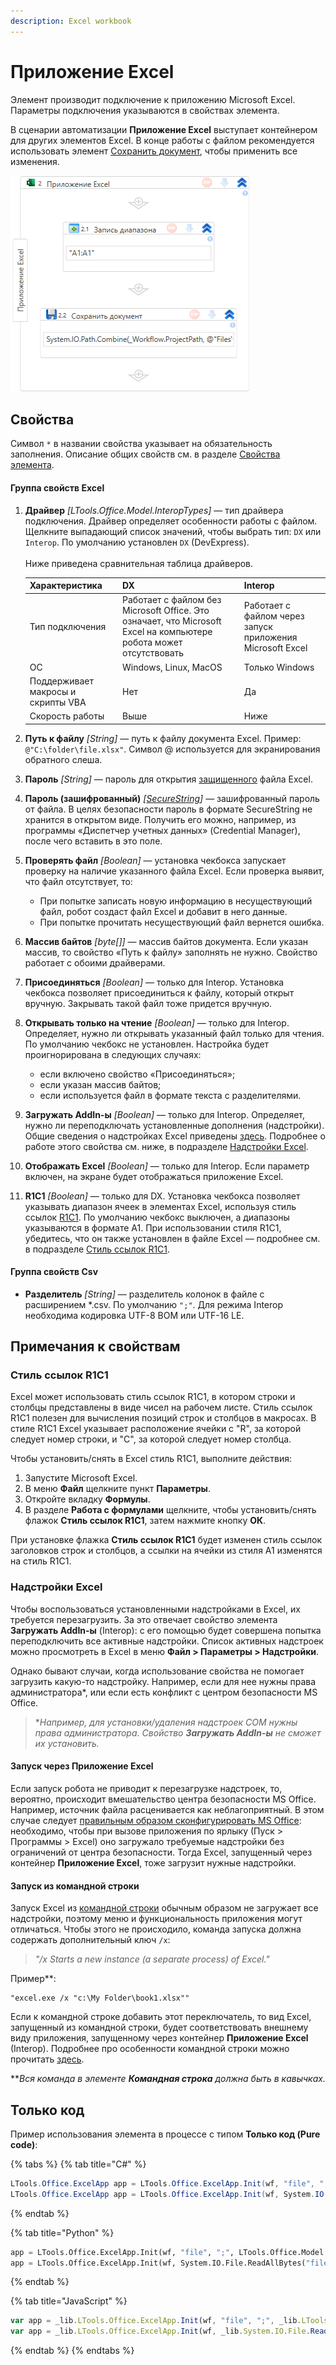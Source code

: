 ```yaml
---
description: Excel workbook
---
```


# Приложение Excel

Элемент производит подключение к приложению Microsoft Excel. Параметры подключения указываются в свойствах элемента. 

В сценарии автоматизации **Приложение Excel** выступает контейнером для других элементов Excel. В конце работы с файлом рекомендуется использовать элемент [Сохранить документ](https://docs.primo-rpa.ru/primo-rpa/g\_elements/osnovnye-elementy/prilozhenie-excel/el\_excel\_save), чтобы применить все изменения.

![](<../../../.gitbook/assets1/excel-workbook-1.png>)


## Свойства

Символ `*` в названии свойства указывает на обязательность заполнения. Описание общих свойств см. в разделе [Свойства элемента](https://docs.primo-rpa.ru/primo-rpa/primo-studio/process/elements#svoistva-elementa).

#### Группа свойств Excel

1. **Драйвер** *[LTools.Office.Model.InteropTypes]* — тип драйвера подключения. Драйвер определяет особенности работы с файлом. Щелкните выпадающий список значений, чтобы выбрать тип: `DX` или `Interop`. По умолчанию установлен `DX` (DevExpress).\
  \
    Ниже приведена сравнительная таблица драйверов.
   
   | Характеристика        | DX                                                            |  Interop                                                  |
   | --------------------  | ------------------------------------------------------------- | --------------------------------------------------------  |
   | Тип подключения       | Работает с файлом без Microsoft Office. Это означает, что Microsoft Excel на компьютере робота может отсутствовать | Работает с файлом через запуск приложения Microsoft Excel |
   | ОС                    | Windows, Linux, MacOS                                         | Только Windows |
   | Поддерживает макросы и скрипты VBA  |  Нет                                            | Да |
   | Скорость работы       |  Выше                                                         | Ниже |
   
4. **Путь к файлу** *[String]* — путь к файлу документа Excel. Пример: `@"C:\folder\file.xlsx"`. Символ @ используется для экранирования обратного слеша.
5. **Пароль** *[String]* — пароль для открытия [защищенного](https://support.microsoft.com/ru-ru/office/%D0%B7%D0%B0%D1%89%D0%B8%D1%82%D0%B0-%D1%84%D0%B0%D0%B9%D0%BB%D0%B0-excel-7359d4ae-7213-4ac2-b058-f75e9311b599) файла Excel.
6. **Пароль (зашифрованный)** *[[SecureString](https://learn.microsoft.com/ru-ru/dotnet/api/system.security.securestring?view=net-8.0)]* — зашифрованный пароль от файла. В целях безопасности пароль в формате SecureString не хранится в открытом виде. Получить его можно, например, из программы «Диспетчер учетных данных» (Credential Manager), после чего вставить в это поле.
7. **Проверять файл** *[Boolean]* — установка чекбокса запускает проверку на наличие указанного файла Excel. Если проверка выявит, что файл отсутствует, то:
   * При попытке записать новую информацию в несуществующий файл, робот создаст файл Excel и добавит в него данные.
   * При попытке прочитать несуществующий файл вернется ошибка.
11. **Массив байтов** *[byte\[]]* — массив байтов документа. Если указан массив, то свойство «Путь к файлу» заполнять не нужно. Свойство работает с обоими драйверами.
4. **Присоединяться** *[Boolean]* — только для Interop. Установка чекбокса позволяет присоединиться к файлу, который открыт вручную. Закрывать такой файл тоже придется вручную.
6. **Открывать только на чтение** *[Boolean]* — только для Interop. Определяет, нужно ли открывать указанный файл только для чтения. По умолчанию чекбокс не установлен. Настройка будет проигнорирована в следующих случаях:
   * если включено свойство «Присоединяться»;
   * если указан массив байтов;
   * если используется файл в формате текста с разделителями.
9. **Загружать AddIn-ы** *[Boolean]* — только для Interop. Определяет, нужно ли переподключать установленные дополнения (надстройки). Общие сведения о надстройках Excel приведены [здесь](https://learn.microsoft.com/ru-ru/office/dev/add-ins/excel/excel-add-ins-overview). Подробнее о работе этого свойства см. ниже, в подразделе [Надстройки Excel](https://docs.primo-rpa.ru/primo-rpa/g_elements/el_basic/els_excel/el_excel_app#nadstroiki-excel).
10. **Отображать Excel** *[Boolean]* — только для Interop. Если параметр включен, на экране будет отображаться приложение Excel.
8. **R1C1** *[Boolean]* — только для DX. Установка чекбокса позволяет указывать диапазон ячеек в элементах Excel, используя стиль ссылок [R1C1](https://learn.microsoft.com/ru-ru/office/troubleshoot/excel/numeric-columns-and-rows#a1-reference-style-vs-r1c1-reference-style). По умолчанию чекбокс выключен, а диапазоны указываются в формате A1. При использовании стиля R1C1, убедитесь, что он также установлен в файле Excel — подробнее см. в подразделе [Стиль ссылок R1C1](https://docs.primo-rpa.ru/primo-rpa/g_elements/el_basic/els_excel/el_excel_app#stil-ssylok-r1c1).


#### Группа свойств Csv
* **Разделитель** *[String]* — разделитель колонок в файле с расширением \*.csv. По умолчанию `";"`. Для режима Interop необходима кодировка UTF-8 BOM или UTF-16 LE.


## Примечания к свойствам

### Стиль ссылок R1C1

Excel может использовать стиль ссылок R1C1, в котором строки и столбцы представлены в виде чисел на рабочем листе. Стиль ссылок R1C1 полезен для вычисления позиций строк и столбцов в макросах. В стиле R1C1 Excel указывает расположение ячейки с "R", за которой следует номер строки, и "C", за которой следует номер столбца.

Чтобы установить/снять в Excel стиль R1C1, выполните действия:

1. Запустите Microsoft Excel.
2. В меню **Файл** щелкните пункт **Параметры**.
3. Откройте вкладку **Формулы**.
4. В разделе **Работа с формулами** щелкните, чтобы установить/снять флажок **Стиль ссылок R1C1**, затем нажмите кнопку **ОК**.

При установке флажка **Стиль ссылок R1C1** будет изменен стиль ссылок заголовков строк и столбцов, а ссылки на ячейки из стиля A1 изменятся на стиль R1C1.

### Надстройки Excel

Чтобы воспользоваться установленными надстройками в Excel, их требуется перезагрузить. За это отвечает свойство элемента **Загружать AddIn-ы** (Interop): с его помощью будет совершена попытка переподключить все активные надстройки. Список активных надстроек можно просмотреть в Excel в меню **Файл > Параметры > Надстройки**.

Однако бывают случаи, когда использование свойства не помогает загрузить какую-то надстройку. Например, если для нее нужны права администратора\*, или если есть конфликт с центром безопасности MS Office.

> \*_Например, для установки/удаления надстроек COM нужны права администратора. Свойство **Загружать AddIn-ы** не сможет их установить._

#### Запуск через Приложение Excel

Если запуск робота не приводит к перезагрузке надстроек, то, вероятно, происходит вмешательство центра безопасности MS Office. Например, источник файла расценивается как неблагоприятный. В этом случае следует [правильным образом сконфигурировать MS Office](https://support.microsoft.com/ru-ru/office/%D0%B2%D0%BA%D0%BB%D1%8E%D1%87%D0%B5%D0%BD%D0%B8%D0%B5-%D0%B8-%D0%BE%D1%82%D0%BA%D0%BB%D1%8E%D1%87%D0%B5%D0%BD%D0%B8%D0%B5-%D0%BF%D0%B0%D1%80%D0%B0%D0%BC%D0%B5%D1%82%D1%80%D0%BE%D0%B2-%D1%8D%D0%BB%D0%B5%D0%BC%D0%B5%D0%BD%D1%82%D0%BE%D0%B2-activex-%D0%B2-%D1%84%D0%B0%D0%B9%D0%BB%D0%B0%D1%85-office-f1303e08-a3f8-41c5-a17e-b0b8898743ed): необходимо, чтобы при вызове приложения по ярлыку (Пуск > Программы > Excel) оно загружало требуемые надстройки без ограничений от центра безопасности. Тогда Еxcel, запущенный через контейнер **Приложение Excel**, тоже загрузит нужные надстройки.

#### Запуск из командной строки

Запуск Excel из [командной строки](https://docs.primo-rpa.ru/primo-rpa/g\_elements/el\_basic/els\_prog/el\_prog\_cmd) обычным образом не загружает все надстройки, поэтому меню и функциональность приложения могут отличаться. Чтобы этого не происходило, команда запуска должна содержать дополнительный ключ `/x`:

> _"/x Starts a new instance (a separate process) of Excel."_

Пример\*\*:

```
"excel.exe /x "c:\My Folder\book1.xlsx""
```

Если к командной строке добавить этот переключатель, то вид Еxcel, запущенный из командной строки, будет соответствовать внешнему виду приложения, запущенному через контейнер **Приложение Excel** (Interop). Подробнее про особенности командной строки можно прочитать [здесь](https://support.microsoft.com/en-us/office/command-line-switches-for-microsoft-office-products-079164cd-4ef5-4178-b235-441737deb3a6).

\*\*_Вся команда в элементе **Командная строка** должна быть в кавычках._

## Только код

Пример использования элемента в процессе с типом **Только код (Pure code)**:

{% tabs %}
{% tab title="C#" %}
```csharp
LTools.Office.ExcelApp app = LTools.Office.ExcelApp.Init(wf, "file", ";", LTools.Office.Model.InteropTypes.DX);
LTools.Office.ExcelApp app = LTools.Office.ExcelApp.Init(wf, System.IO.File.ReadAllBytes("file"), ";", LTools.Office.Model.InteropTypes.DX);
```
{% endtab %}

{% tab title="Python" %}
```python
app = LTools.Office.ExcelApp.Init(wf, "file", ";", LTools.Office.Model.InteropTypes.DX)
app = LTools.Office.ExcelApp.Init(wf, System.IO.File.ReadAllBytes("file"), ";", LTools.Office.Model.InteropTypes.DX)
```
{% endtab %}

{% tab title="JavaScript" %}
```javascript
var app = _lib.LTools.Office.ExcelApp.Init(wf, "file", ";", _lib.LTools.Office.Model.InteropTypes.DX);
var app = _lib.LTools.Office.ExcelApp.Init(wf, _lib.System.IO.File.ReadAllBytes("file"), ";", _lib.LTools.Office.Model.InteropTypes.DX);
```
{% endtab %}
{% endtabs %}
